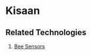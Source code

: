 # Kisaan

## Related Technologies

1. [Bee Sensors](https://www.facebook.com/SeekerMedia/videos/352868935265443/)
